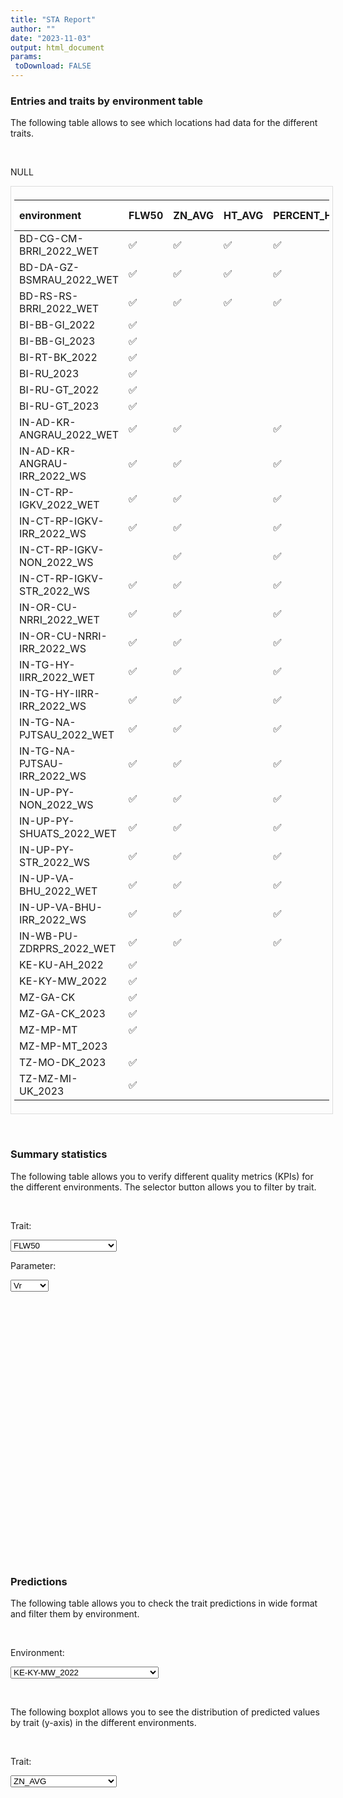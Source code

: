```yaml
---
title: "STA Report"
author: ""
date: "2023-11-03"
output: html_document
params:
 toDownload: FALSE
---
```








### Entries and traits by environment table

The following table allows to see which locations had data for the different traits.

<p>&nbsp;</p>

NULL
<div style="border: 1px solid #ddd; padding: 5px; overflow-x: scroll; width:100%; "><table class="table table-hover table-condensed table-responsive" style="margin-left: auto; margin-right: auto;">
 <thead>
  <tr>
   <th style="text-align:left;position: sticky; top:0; background-color: #FFFFFF;"> environment </th>
   <th style="text-align:left;position: sticky; top:0; background-color: #FFFFFF;"> FLW50 </th>
   <th style="text-align:left;position: sticky; top:0; background-color: #FFFFFF;"> ZN_AVG </th>
   <th style="text-align:left;position: sticky; top:0; background-color: #FFFFFF;"> HT_AVG </th>
   <th style="text-align:left;position: sticky; top:0; background-color: #FFFFFF;"> PERCENT_HEAD_RICE </th>
   <th style="text-align:left;position: sticky; top:0; background-color: #FFFFFF;"> YLD_TON </th>
   <th style="text-align:right;position: sticky; top:0; background-color: #FFFFFF;"> # of entries </th>
  </tr>
 </thead>
<tbody>
  <tr>
   <td style="text-align:left;"> BD-CG-CM-BRRI_2022_WET </td>
   <td style="text-align:left;"> ✅ </td>
   <td style="text-align:left;"> ✅ </td>
   <td style="text-align:left;"> ✅ </td>
   <td style="text-align:left;"> ✅ </td>
   <td style="text-align:left;"> ✅ </td>
   <td style="text-align:right;"> 215 </td>
  </tr>
  <tr>
   <td style="text-align:left;"> BD-DA-GZ-BSMRAU_2022_WET </td>
   <td style="text-align:left;"> ✅ </td>
   <td style="text-align:left;"> ✅ </td>
   <td style="text-align:left;"> ✅ </td>
   <td style="text-align:left;"> ✅ </td>
   <td style="text-align:left;"> ✅ </td>
   <td style="text-align:right;"> 256 </td>
  </tr>
  <tr>
   <td style="text-align:left;"> BD-RS-RS-BRRI_2022_WET </td>
   <td style="text-align:left;"> ✅ </td>
   <td style="text-align:left;"> ✅ </td>
   <td style="text-align:left;"> ✅ </td>
   <td style="text-align:left;"> ✅ </td>
   <td style="text-align:left;"> ✅ </td>
   <td style="text-align:right;"> 256 </td>
  </tr>
  <tr>
   <td style="text-align:left;"> BI-BB-GI_2022 </td>
   <td style="text-align:left;"> ✅ </td>
   <td style="text-align:left;">  </td>
   <td style="text-align:left;">  </td>
   <td style="text-align:left;">  </td>
   <td style="text-align:left;">  </td>
   <td style="text-align:right;"> 216 </td>
  </tr>
  <tr>
   <td style="text-align:left;"> BI-BB-GI_2023 </td>
   <td style="text-align:left;"> ✅ </td>
   <td style="text-align:left;">  </td>
   <td style="text-align:left;">  </td>
   <td style="text-align:left;">  </td>
   <td style="text-align:left;">  </td>
   <td style="text-align:right;"> 258 </td>
  </tr>
  <tr>
   <td style="text-align:left;"> BI-RT-BK_2022 </td>
   <td style="text-align:left;"> ✅ </td>
   <td style="text-align:left;">  </td>
   <td style="text-align:left;">  </td>
   <td style="text-align:left;">  </td>
   <td style="text-align:left;">  </td>
   <td style="text-align:right;"> 216 </td>
  </tr>
  <tr>
   <td style="text-align:left;"> BI-RU_2023 </td>
   <td style="text-align:left;"> ✅ </td>
   <td style="text-align:left;">  </td>
   <td style="text-align:left;">  </td>
   <td style="text-align:left;">  </td>
   <td style="text-align:left;">  </td>
   <td style="text-align:right;"> 216 </td>
  </tr>
  <tr>
   <td style="text-align:left;"> BI-RU-GT_2022 </td>
   <td style="text-align:left;"> ✅ </td>
   <td style="text-align:left;">  </td>
   <td style="text-align:left;">  </td>
   <td style="text-align:left;">  </td>
   <td style="text-align:left;">  </td>
   <td style="text-align:right;"> 216 </td>
  </tr>
  <tr>
   <td style="text-align:left;"> BI-RU-GT_2023 </td>
   <td style="text-align:left;"> ✅ </td>
   <td style="text-align:left;">  </td>
   <td style="text-align:left;">  </td>
   <td style="text-align:left;">  </td>
   <td style="text-align:left;">  </td>
   <td style="text-align:right;"> 44 </td>
  </tr>
  <tr>
   <td style="text-align:left;"> IN-AD-KR-ANGRAU_2022_WET </td>
   <td style="text-align:left;"> ✅ </td>
   <td style="text-align:left;"> ✅ </td>
   <td style="text-align:left;">  </td>
   <td style="text-align:left;"> ✅ </td>
   <td style="text-align:left;">  </td>
   <td style="text-align:right;"> 235 </td>
  </tr>
  <tr>
   <td style="text-align:left;"> IN-AD-KR-ANGRAU-IRR_2022_WS </td>
   <td style="text-align:left;"> ✅ </td>
   <td style="text-align:left;"> ✅ </td>
   <td style="text-align:left;">  </td>
   <td style="text-align:left;"> ✅ </td>
   <td style="text-align:left;">  </td>
   <td style="text-align:right;"> 50 </td>
  </tr>
  <tr>
   <td style="text-align:left;"> IN-CT-RP-IGKV_2022_WET </td>
   <td style="text-align:left;"> ✅ </td>
   <td style="text-align:left;"> ✅ </td>
   <td style="text-align:left;">  </td>
   <td style="text-align:left;"> ✅ </td>
   <td style="text-align:left;">  </td>
   <td style="text-align:right;"> 392 </td>
  </tr>
  <tr>
   <td style="text-align:left;"> IN-CT-RP-IGKV-IRR_2022_WS </td>
   <td style="text-align:left;"> ✅ </td>
   <td style="text-align:left;"> ✅ </td>
   <td style="text-align:left;">  </td>
   <td style="text-align:left;"> ✅ </td>
   <td style="text-align:left;">  </td>
   <td style="text-align:right;"> 50 </td>
  </tr>
  <tr>
   <td style="text-align:left;"> IN-CT-RP-IGKV-NON_2022_WS </td>
   <td style="text-align:left;">  </td>
   <td style="text-align:left;"> ✅ </td>
   <td style="text-align:left;">  </td>
   <td style="text-align:left;"> ✅ </td>
   <td style="text-align:left;">  </td>
   <td style="text-align:right;"> 52 </td>
  </tr>
  <tr>
   <td style="text-align:left;"> IN-CT-RP-IGKV-STR_2022_WS </td>
   <td style="text-align:left;"> ✅ </td>
   <td style="text-align:left;"> ✅ </td>
   <td style="text-align:left;">  </td>
   <td style="text-align:left;"> ✅ </td>
   <td style="text-align:left;">  </td>
   <td style="text-align:right;"> 52 </td>
  </tr>
  <tr>
   <td style="text-align:left;"> IN-OR-CU-NRRI_2022_WET </td>
   <td style="text-align:left;"> ✅ </td>
   <td style="text-align:left;"> ✅ </td>
   <td style="text-align:left;">  </td>
   <td style="text-align:left;"> ✅ </td>
   <td style="text-align:left;">  </td>
   <td style="text-align:right;"> 235 </td>
  </tr>
  <tr>
   <td style="text-align:left;"> IN-OR-CU-NRRI-IRR_2022_WS </td>
   <td style="text-align:left;"> ✅ </td>
   <td style="text-align:left;"> ✅ </td>
   <td style="text-align:left;">  </td>
   <td style="text-align:left;"> ✅ </td>
   <td style="text-align:left;">  </td>
   <td style="text-align:right;"> 50 </td>
  </tr>
  <tr>
   <td style="text-align:left;"> IN-TG-HY-IIRR_2022_WET </td>
   <td style="text-align:left;"> ✅ </td>
   <td style="text-align:left;"> ✅ </td>
   <td style="text-align:left;">  </td>
   <td style="text-align:left;"> ✅ </td>
   <td style="text-align:left;">  </td>
   <td style="text-align:right;"> 235 </td>
  </tr>
  <tr>
   <td style="text-align:left;"> IN-TG-HY-IIRR-IRR_2022_WS </td>
   <td style="text-align:left;"> ✅ </td>
   <td style="text-align:left;"> ✅ </td>
   <td style="text-align:left;">  </td>
   <td style="text-align:left;"> ✅ </td>
   <td style="text-align:left;">  </td>
   <td style="text-align:right;"> 50 </td>
  </tr>
  <tr>
   <td style="text-align:left;"> IN-TG-NA-PJTSAU_2022_WET </td>
   <td style="text-align:left;"> ✅ </td>
   <td style="text-align:left;"> ✅ </td>
   <td style="text-align:left;">  </td>
   <td style="text-align:left;"> ✅ </td>
   <td style="text-align:left;">  </td>
   <td style="text-align:right;"> 235 </td>
  </tr>
  <tr>
   <td style="text-align:left;"> IN-TG-NA-PJTSAU-IRR_2022_WS </td>
   <td style="text-align:left;"> ✅ </td>
   <td style="text-align:left;"> ✅ </td>
   <td style="text-align:left;">  </td>
   <td style="text-align:left;"> ✅ </td>
   <td style="text-align:left;">  </td>
   <td style="text-align:right;"> 50 </td>
  </tr>
  <tr>
   <td style="text-align:left;"> IN-UP-PY-NON_2022_WS </td>
   <td style="text-align:left;"> ✅ </td>
   <td style="text-align:left;"> ✅ </td>
   <td style="text-align:left;">  </td>
   <td style="text-align:left;"> ✅ </td>
   <td style="text-align:left;">  </td>
   <td style="text-align:right;"> 52 </td>
  </tr>
  <tr>
   <td style="text-align:left;"> IN-UP-PY-SHUATS_2022_WET </td>
   <td style="text-align:left;"> ✅ </td>
   <td style="text-align:left;"> ✅ </td>
   <td style="text-align:left;">  </td>
   <td style="text-align:left;"> ✅ </td>
   <td style="text-align:left;">  </td>
   <td style="text-align:right;"> 235 </td>
  </tr>
  <tr>
   <td style="text-align:left;"> IN-UP-PY-STR_2022_WS </td>
   <td style="text-align:left;"> ✅ </td>
   <td style="text-align:left;"> ✅ </td>
   <td style="text-align:left;">  </td>
   <td style="text-align:left;"> ✅ </td>
   <td style="text-align:left;">  </td>
   <td style="text-align:right;"> 52 </td>
  </tr>
  <tr>
   <td style="text-align:left;"> IN-UP-VA-BHU_2022_WET </td>
   <td style="text-align:left;"> ✅ </td>
   <td style="text-align:left;"> ✅ </td>
   <td style="text-align:left;">  </td>
   <td style="text-align:left;"> ✅ </td>
   <td style="text-align:left;">  </td>
   <td style="text-align:right;"> 235 </td>
  </tr>
  <tr>
   <td style="text-align:left;"> IN-UP-VA-BHU-IRR_2022_WS </td>
   <td style="text-align:left;"> ✅ </td>
   <td style="text-align:left;"> ✅ </td>
   <td style="text-align:left;">  </td>
   <td style="text-align:left;"> ✅ </td>
   <td style="text-align:left;">  </td>
   <td style="text-align:right;"> 50 </td>
  </tr>
  <tr>
   <td style="text-align:left;"> IN-WB-PU-ZDRPRS_2022_WET </td>
   <td style="text-align:left;"> ✅ </td>
   <td style="text-align:left;"> ✅ </td>
   <td style="text-align:left;">  </td>
   <td style="text-align:left;"> ✅ </td>
   <td style="text-align:left;">  </td>
   <td style="text-align:right;"> 234 </td>
  </tr>
  <tr>
   <td style="text-align:left;"> KE-KU-AH_2022 </td>
   <td style="text-align:left;"> ✅ </td>
   <td style="text-align:left;">  </td>
   <td style="text-align:left;">  </td>
   <td style="text-align:left;">  </td>
   <td style="text-align:left;">  </td>
   <td style="text-align:right;"> 194 </td>
  </tr>
  <tr>
   <td style="text-align:left;"> KE-KY-MW_2022 </td>
   <td style="text-align:left;"> ✅ </td>
   <td style="text-align:left;">  </td>
   <td style="text-align:left;">  </td>
   <td style="text-align:left;">  </td>
   <td style="text-align:left;">  </td>
   <td style="text-align:right;"> 195 </td>
  </tr>
  <tr>
   <td style="text-align:left;"> MZ-GA-CK </td>
   <td style="text-align:left;"> ✅ </td>
   <td style="text-align:left;">  </td>
   <td style="text-align:left;">  </td>
   <td style="text-align:left;">  </td>
   <td style="text-align:left;">  </td>
   <td style="text-align:right;"> 50 </td>
  </tr>
  <tr>
   <td style="text-align:left;"> MZ-GA-CK_2023 </td>
   <td style="text-align:left;"> ✅ </td>
   <td style="text-align:left;">  </td>
   <td style="text-align:left;">  </td>
   <td style="text-align:left;">  </td>
   <td style="text-align:left;">  </td>
   <td style="text-align:right;"> 216 </td>
  </tr>
  <tr>
   <td style="text-align:left;"> MZ-MP-MT </td>
   <td style="text-align:left;"> ✅ </td>
   <td style="text-align:left;">  </td>
   <td style="text-align:left;">  </td>
   <td style="text-align:left;">  </td>
   <td style="text-align:left;">  </td>
   <td style="text-align:right;"> 50 </td>
  </tr>
  <tr>
   <td style="text-align:left;"> MZ-MP-MT_2023 </td>
   <td style="text-align:left;">  </td>
   <td style="text-align:left;">  </td>
   <td style="text-align:left;">  </td>
   <td style="text-align:left;">  </td>
   <td style="text-align:left;">  </td>
   <td style="text-align:right;"> 216 </td>
  </tr>
  <tr>
   <td style="text-align:left;"> TZ-MO-DK_2023 </td>
   <td style="text-align:left;"> ✅ </td>
   <td style="text-align:left;">  </td>
   <td style="text-align:left;">  </td>
   <td style="text-align:left;">  </td>
   <td style="text-align:left;">  </td>
   <td style="text-align:right;"> 254 </td>
  </tr>
  <tr>
   <td style="text-align:left;"> TZ-MZ-MI-UK_2023 </td>
   <td style="text-align:left;"> ✅ </td>
   <td style="text-align:left;">  </td>
   <td style="text-align:left;">  </td>
   <td style="text-align:left;">  </td>
   <td style="text-align:left;">  </td>
   <td style="text-align:right;"> 212 </td>
  </tr>
</tbody>
</table></div>

<p>&nbsp;</p>

### Summary statistics

The following table allows you to verify different quality metrics (KPIs) for the different environments. The selector button allows you to filter by trait.

<p>&nbsp;</p>

<!--html_preserve--><div class="form-group shiny-input-container">
<label class="control-label" id="staApp_1-traitSta-label" for="staApp_1-traitSta">Trait:</label>
<div>
<select id="staApp_1-traitSta" class="shiny-input-select"><option value="FLW50" selected>FLW50</option>
<option value="HT_AVG">HT_AVG</option>
<option value="YLD_TON">YLD_TON</option>
<option value="PERCENT_HEAD_RICE">PERCENT_HEAD_RICE</option>
<option value="ZN_AVG">ZN_AVG</option></select>
<script type="application/json" data-for="staApp_1-traitSta" data-nonempty="">{"plugins":["selectize-plugin-a11y"]}</script>
</div>
</div><!--/html_preserve-->

<!--html_preserve--><div class="datatables html-widget html-widget-output shiny-report-size html-fill-item" id="staApp_1-out7d6823ff2aeef015" style="width:100%;height:auto;"></div><!--/html_preserve-->

<!--html_preserve--><div class="form-group shiny-input-container">
<label class="control-label" id="staApp_1-parameterMetrics-label" for="staApp_1-parameterMetrics">Parameter:</label>
<div>
<select id="staApp_1-parameterMetrics" class="shiny-input-select"><option value="plotH2" selected>plotH2</option>
<option value="CV" selected>CV</option>
<option value="r2" selected>r2</option>
<option value="Vg" selected>Vg</option>
<option value="Vr" selected>Vr</option></select>
<script type="application/json" data-for="staApp_1-parameterMetrics" data-nonempty="">{"plugins":["selectize-plugin-a11y"]}</script>
</div>
</div><!--/html_preserve-->

<!--html_preserve--><div class="plotly html-widget html-widget-output shiny-report-size shiny-report-theme html-fill-item" id="staApp_1-out375b0f318222155b" style="width:100%;height:400px;"></div><!--/html_preserve-->

<p>&nbsp;</p>

### Predictions

The following table allows you to check the trait predictions in wide format and filter them by environment.

<p>&nbsp;</p>

<!--html_preserve--><div class="form-group shiny-input-container">
<label class="control-label" id="staApp_1-envSta-label" for="staApp_1-envSta">Environment:</label>
<div>
<select id="staApp_1-envSta" class="shiny-input-select"><option value="KE-KY-MW_2022" selected>KE-KY-MW_2022</option>
<option value="KE-KU-AH_2022">KE-KU-AH_2022</option>
<option value="BD-RS-RS-BRRI_2022_WET">BD-RS-RS-BRRI_2022_WET</option>
<option value="BD-DA-GZ-BSMRAU_2022_WET">BD-DA-GZ-BSMRAU_2022_WET</option>
<option value="BD-CG-CM-BRRI_2022_WET">BD-CG-CM-BRRI_2022_WET</option>
<option value="IN-CT-RP-IGKV_2022_WET">IN-CT-RP-IGKV_2022_WET</option>
<option value="IN-OR-CU-NRRI_2022_WET">IN-OR-CU-NRRI_2022_WET</option>
<option value="IN-TG-HY-IIRR_2022_WET">IN-TG-HY-IIRR_2022_WET</option>
<option value="IN-AD-KR-ANGRAU_2022_WET">IN-AD-KR-ANGRAU_2022_WET</option>
<option value="IN-UP-VA-BHU_2022_WET">IN-UP-VA-BHU_2022_WET</option>
<option value="IN-TG-NA-PJTSAU_2022_WET">IN-TG-NA-PJTSAU_2022_WET</option>
<option value="IN-TG-HY-IIRR-IRR_2022_WS">IN-TG-HY-IIRR-IRR_2022_WS</option>
<option value="IN-UP-PY-SHUATS_2022_WET">IN-UP-PY-SHUATS_2022_WET</option>
<option value="IN-WB-PU-ZDRPRS_2022_WET">IN-WB-PU-ZDRPRS_2022_WET</option>
<option value="IN-UP-PY-STR_2022_WS">IN-UP-PY-STR_2022_WS</option>
<option value="IN-UP-PY-NON_2022_WS">IN-UP-PY-NON_2022_WS</option>
<option value="IN-UP-VA-BHU-IRR_2022_WS">IN-UP-VA-BHU-IRR_2022_WS</option>
<option value="IN-CT-RP-IGKV-STR_2022_WS">IN-CT-RP-IGKV-STR_2022_WS</option>
<option value="IN-CT-RP-IGKV-NON_2022_WS">IN-CT-RP-IGKV-NON_2022_WS</option>
<option value="IN-OR-CU-NRRI-IRR_2022_WS">IN-OR-CU-NRRI-IRR_2022_WS</option>
<option value="IN-CT-RP-IGKV-IRR_2022_WS">IN-CT-RP-IGKV-IRR_2022_WS</option>
<option value="IN-TG-NA-PJTSAU-IRR_2022_WS">IN-TG-NA-PJTSAU-IRR_2022_WS</option>
<option value="IN-AD-KR-ANGRAU-IRR_2022_WS">IN-AD-KR-ANGRAU-IRR_2022_WS</option>
<option value="BI-RU_2023">BI-RU_2023</option>
<option value="MZ-GA-CK_2023">MZ-GA-CK_2023</option>
<option value="MZ-MP-MT">MZ-MP-MT</option>
<option value="TZ-MZ-MI-UK_2023">TZ-MZ-MI-UK_2023</option>
<option value="BI-BB-GI_2023">BI-BB-GI_2023</option>
<option value="MZ-GA-CK">MZ-GA-CK</option>
<option value="TZ-MO-DK_2023">TZ-MO-DK_2023</option>
<option value="BI-RU-GT_2022">BI-RU-GT_2022</option>
<option value="BI-RT-BK_2022">BI-RT-BK_2022</option>
<option value="BI-BB-GI_2022">BI-BB-GI_2022</option>
<option value="BI-RU-GT_2023">BI-RU-GT_2023</option></select>
<script type="application/json" data-for="staApp_1-envSta" data-nonempty="">{"plugins":["selectize-plugin-a11y"]}</script>
</div>
</div><!--/html_preserve-->


<!--html_preserve--><div class="datatables html-widget html-widget-output shiny-report-size html-fill-item" id="staApp_1-out9db140be7434f8b2" style="width:100%;height:auto;"></div><!--/html_preserve-->

<p>&nbsp;</p>

The following boxplot allows you to see the distribution of predicted values by trait (y-axis) in the different environments.

<p>&nbsp;</p>

<!--html_preserve--><div class="form-group shiny-input-container">
<label class="control-label" id="staApp_1-traitStaBox-label" for="staApp_1-traitStaBox">Trait:</label>
<div>
<select id="staApp_1-traitStaBox" class="shiny-input-select"><option value="FLW50" selected>FLW50</option>
<option value="HT_AVG" selected>HT_AVG</option>
<option value="YLD_TON" selected>YLD_TON</option>
<option value="PERCENT_HEAD_RICE" selected>PERCENT_HEAD_RICE</option>
<option value="ZN_AVG" selected>ZN_AVG</option></select>
<script type="application/json" data-for="staApp_1-traitStaBox" data-nonempty="">{"plugins":["selectize-plugin-a11y"]}</script>
</div>
</div><!--/html_preserve-->

<!--html_preserve--><div class="plotly html-widget html-widget-output shiny-report-size shiny-report-theme html-fill-item" id="staApp_1-out9b4390da2b31d79b" style="width:100%;height:400px;"></div><!--/html_preserve-->
